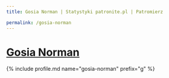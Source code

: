 ```yaml
---
title: Gosia Norman | Statystyki patronite.pl | Patromierz

permalink: /gosia-norman
---
```


# [Gosia Norman](https://patronite.pl/gosia-norman)

{% include profile.md name="gosia-norman" prefix="g" %}
